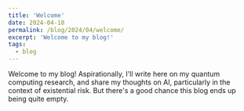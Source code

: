 ```yaml
---
title: 'Welcome'
date: 2024-04-10
permalink: /blog/2024/04/welcome/
excerpt: 'Welcome to my blog!'
tags:
  - blog
---
```


Welcome to my blog!
Aspirationally, I'll write here on my quantum computing research, and share my thoughts on AI, particularly in the context of existential risk.
But there's a good chance this blog ends up being quite empty.
